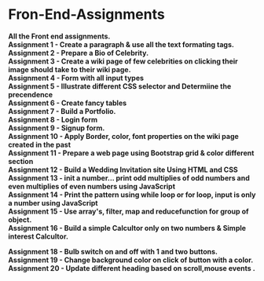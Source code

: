 # Fron-End-Assignments 
<b>All the Front end assignments.</b> <br>
<b>Assignment 1 - Create a paragraph & use all the text formating tags. </b><br>
<b>Assignment 2 - Prepare a Bio of Celebrity.</b><br>
<b>Assignment 3 - Create a wiki page of few celebrities on clicking their image should take to their wiki page.</b><br>
<b>Assignment 4 - Form with all input types </b> <br>
<b>Assignment 5 - Illustrate different CSS selector and Determiine the precendence  </b> <br>
<b>Assignment 6 - Create fancy tables </b> <br>
<b>Assignment 7 - Build a Portfolio.</b> <br>
<b>Assignment 8 - Login form</b> <br>
<b>Assignment 9 - Signup form.</b> <br>
<b>Assignment 10 - Apply Border, color, font properties on the wiki page created in the past </b> <br>
<b>Assignment 11 - Prepare a web page using Bootstrap grid & color different section </b> <br>
<b>Assignment 12 - Build a Wedding Invitation site Using HTML and CSS </b> <br>
<b>Assignment 13 - init a number... print odd multiplies of odd numbers and even multiplies of even numbers using JavaScript </b> <br>
<b>Assignment 14 - Print the pattern using while loop or for loop, input is only a number using JavaScript </b> <br>
<b>Assignment 15 - Use array's, filter, map and reducefunction for group of object. </b> <br>
<b>Assignment 16 - Build a simple Calcultor only on two numbers & Simple interest Calcultor. </b>
<!-- <b>Assignment 17 - Find the Kth largest and Kth smallest number in an array Find the occurrence of an integer in the array. </b> <br> -->
<b>Assignment 18 - Bulb switch on and off with 1 and two buttons. </b> <br>
<b>Assignment 19 - Change background color on click of button with a color. </b> <br>
<b>Assignment 20 - Update different heading based on scroll,mouse events . </b> <br>
<!-- <b>Assignment 21 - Example on Event Bubbling and capturing. </b> <br> -->
<!-- <b>Assignment 22 - Create dilferent types of functions and write definitions of different types of functions . </b> <br> -->
<!-- <b>Assignment 23 - Illustrate closures. </b> <br> -->
<!-- <b>Assignment 24 - Make api call and log or load the data on the page,if possible trnnsform the response of the API. </b> <br> -->
<!-- <b>Assignment 25 - Build a drum kit using html, css and javascrpt. </b> <br> -->
<!-- <b>Assignment 26 - Play sounds of different birds on click on their pictures sounds will play. </b> <br> -->


